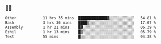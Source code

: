 ### 👨‍💻

<!--START_SECTION:waka-->

```txt
Other            11 hrs 35 mins  █████████████▓░░░░░░░░░░░   54.81 %
Bash             3 hrs 36 mins   ████▒░░░░░░░░░░░░░░░░░░░░   17.07 %
Assembly         1 hr 21 mins    █▓░░░░░░░░░░░░░░░░░░░░░░░   06.39 %
Ezhil            1 hr 13 mins    █▒░░░░░░░░░░░░░░░░░░░░░░░   05.79 %
Text             55 mins         █░░░░░░░░░░░░░░░░░░░░░░░░   04.38 %
```

<!--END_SECTION:waka-->

